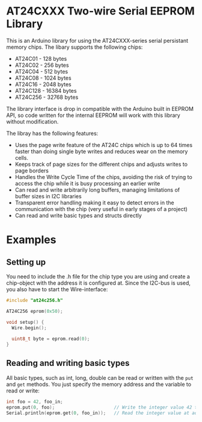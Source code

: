 # AT24CXXX Two-wire Serial EEPROM Library
This is an Arduino library for using the AT24CXXX-series serial persistant memory chips. The libary supports the following chips:
* AT24C01  - 128 bytes
* AT24C02  - 256 bytes
* AT24C04  - 512 bytes
* AT24C08  - 1024 bytes
* AT24C16  - 2048 bytes
* AT24C128 - 16384 bytes
* AT24C256 - 32768 bytes

The library interface is drop in compatible with the Arduino built in EEPROM API, so code written for the internal EEPROM will work with this library without modification.

The libray has the following features:
* Uses the page write feature of the AT24C chips which is up to 64 times faster than doing single byte writes and reduces wear on the memory cells.
* Keeps track of page sizes for the different chips and adjusts writes to page borders
* Handles the Write Cycle Time of the chips, avoiding the risk of trying to access the chip while it is busy processing an earlier write
* Can read and write arbitrarily long buffers, managing limitations of buffer sizes in I2C libraries
* Transparent error handling making it easy to detect errors in the communication with the chip (very useful in early stages of a project)
* Can read and write basic types and structs directly

# Examples

## Setting up
You need to include the .h file for the chip type you are using and create a chip-object with the address it is configured at. Since the I2C-bus is used, you also have to start the Wire-interface:
```C++
#include "at24c256.h"

AT24C256 eprom(0x50);

void setup() {
  Wire.begin();
 
  uint8_t byte = eprom.read(0);
}
```

## Reading and writing basic types
All basic types, such as int, long, double can be read or written with the `put` and `get` methods. You just specify the memory address and the variable to read or write:
```C++
int foo = 42, foo_in;
eprom.put(0, foo);                      // Write the integer value 42 to address 0
Serial.println(eprom.get(0, foo_in));   // Read the integer value at address 0 into variable foo_in
```

